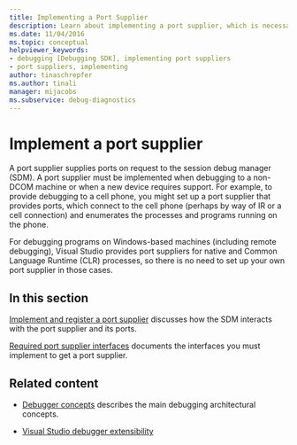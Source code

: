 ```yaml
---
title: Implementing a Port Supplier
description: Learn about implementing a port supplier, which is necessary when debugging to a non-DCOM machine or when a new device requires support.
ms.date: 11/04/2016
ms.topic: conceptual
helpviewer_keywords:
- debugging [Debugging SDK], implementing port suppliers
- port suppliers, implementing
author: tinaschrepfer
ms.author: tinali
manager: mijacobs
ms.subservice: debug-diagnostics
---
```

# Implement a port supplier

A port supplier supplies ports on request to the session debug manager (SDM). A port supplier must be implemented when debugging to a non-DCOM machine or when a new device requires support. For example, to provide debugging to a cell phone, you might set up a port supplier that provides ports, which connect to the cell phone (perhaps by way of IR or a cell connection) and enumerates the processes and programs running on the phone.

 For debugging programs on Windows-based machines (including remote debugging), Visual Studio provides port suppliers for native and Common Language Runtime (CLR) processes, so there is no need to set up your own port supplier in those cases.

## In this section

[Implement and register a port supplier](../../extensibility/debugger/implementing-and-registering-a-port-supplier.md) discusses how the SDM interacts with the port supplier and its ports.

 [Required port supplier interfaces](../../extensibility/debugger/required-port-supplier-interfaces.md) documents the interfaces you must implement to get a port supplier.

## Related content
- [Debugger concepts](../../extensibility/debugger/debugger-concepts.md) describes the main debugging architectural concepts.

- [Visual Studio debugger extensibility](../../extensibility/debugger/visual-studio-debugger-extensibility.md)
